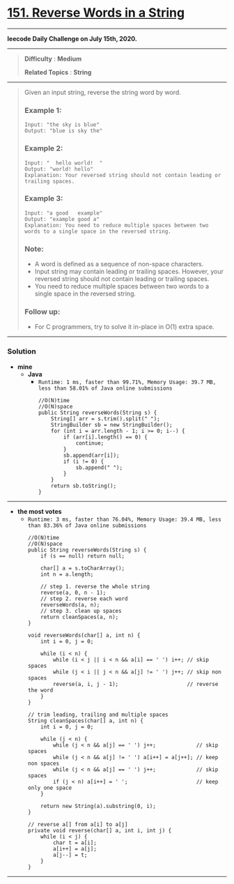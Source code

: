# [151. Reverse Words in a String](https://leetcode.com/problems/reverse-words-in-a-string/)
---

**leecode Daily Challenge on July 15th, 2020.**

---

> **Difficulty** : **Medium**
>
> **Related Topics** : **String**

---

> Given an input string, reverse the string word by word.
> 
> 
> ### Example 1:
> ```
> Input: "the sky is blue"
> Output: "blue is sky the"
> ```
> 
> ### Example 2:
> ```
> Input: "  hello world!  "
> Output: "world! hello"
> Explanation: Your reversed string should not contain leading or trailing spaces.
> ```
> 
> ### Example 3:
> ```
> Input: "a good   example"
> Output: "example good a"
> Explanation: You need to reduce multiple spaces between two words to a single space in the reversed string.
> ```
> 
> ### Note:
> * A word is defined as a sequence of non-space characters.
> * Input string may contain leading or trailing spaces. However, your reversed string should not contain leading or trailing spaces.
> * You need to reduce multiple spaces between two words to a single space in the reversed string.
> 
> 
> ### Follow up:
> * For C programmers, try to solve it in-place in O(1) extra space.

---

### Solution
* **mine**
  * **Java**
    * `Runtime: 1 ms, faster than 99.71%, Memory Usage: 39.7 MB, less than 58.01% of Java online submissions`
      ```
      //O(N)time
      //O(N)space
      public String reverseWords(String s) {
          String[] arr = s.trim().split(" ");
          StringBuilder sb = new StringBuilder();
          for (int i = arr.length - 1; i >= 0; i--) {
              if (arr[i].length() == 0) {
                  continue;
              }
              sb.append(arr[i]);
              if (i != 0) {
                  sb.append(" ");
              }
          }
          return sb.toString();
      }
      ```
  
  
---

* **the most votes**
  * `Runtime: 3 ms, faster than 76.04%, Memory Usage: 39.4 MB, less than 83.36% of Java online submissions`
    ```
    //O(N)time
    //O(N)space
    public String reverseWords(String s) {
        if (s == null) return null;

        char[] a = s.toCharArray();
        int n = a.length;

        // step 1. reverse the whole string
        reverse(a, 0, n - 1);
        // step 2. reverse each word
        reverseWords(a, n);
        // step 3. clean up spaces
        return cleanSpaces(a, n);
    }

    void reverseWords(char[] a, int n) {
        int i = 0, j = 0;

        while (i < n) {
            while (i < j || i < n && a[i] == ' ') i++; // skip spaces
            while (j < i || j < n && a[j] != ' ') j++; // skip non spaces
            reverse(a, i, j - 1);                      // reverse the word
        }
    }

    // trim leading, trailing and multiple spaces
    String cleanSpaces(char[] a, int n) {
        int i = 0, j = 0;

        while (j < n) {
            while (j < n && a[j] == ' ') j++;             // skip spaces
            while (j < n && a[j] != ' ') a[i++] = a[j++]; // keep non spaces
            while (j < n && a[j] == ' ') j++;             // skip spaces
            if (j < n) a[i++] = ' ';                      // keep only one space
        }

        return new String(a).substring(0, i);
    }

    // reverse a[] from a[i] to a[j]
    private void reverse(char[] a, int i, int j) {
        while (i < j) {
            char t = a[i];
            a[i++] = a[j];
            a[j--] = t;
        }
    }
    ```

---
